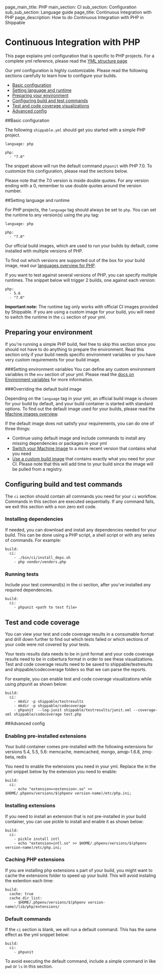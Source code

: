 page_main_title: PHP
main_section: CI
sub_section: Configuration
sub_sub_section: Language guide
page_title: Continuous Integration with PHP
page_description: How to do Continuous Integration with PHP in Shippable

# Continuous Integration with PHP
This page explains yml configuration that is specific to PHP projects. For a complete yml reference, please read the [YML structure page](yml-structure/)

Our yml configuration is highly customizable. Please read the following sections carefully to learn how to
configure your builds.

-  [Basic configuration](#basic-php-config)
-  [Setting language and runtime](#language)
-  [Preparing your environment](#environment)
-  [Configuring build and test commands](#build-test)
-  [Test and code coverage visualizations](#test-coverage-reports)
-  [Advanced config](#advanced-config)

<a name="basic-php-config"></a>
##Basic configuration

The following `shippable.yml` should get you started with a simple PHP project.

```
language: php

php:
  - "7.0"
```
The snippet above will run the default command `phpunit` with PHP 7.0. To customize this configuration, please read the sections below.

Please note that the 7.0 version is inside double quotes. For any version ending with a 0, remember to use double quotes around the version number.

<a name="language"></a>
##Setting language and runtime

For PHP projects, the `language` tag should always be set to `php`. You can set the runtime to any version(s) using the `php` tag:

```
language: php

php:
  - "7.0"
```

Our official build images, which are used to run your builds by default, come installed with multiple versions of PHP.

To find out which versions are supported out of the box for your build image, read our [languages overview for PHP](/platform/runtime/machine-image/language-versions/#php).

If you want to test against several versions of PHP, you can specify multiple runtimes. The snippet below will trigger 2 builds, one against each version:

```
php:
  - 5.6
  - "7.0"
```

**Important note:** The runtime tag only works with official CI images provided by Shippable. If you are using a custom image for your build, you will need to switch the runtime in the `ci` section of your yml.

<a name="environment"></a>
## Preparing your environment

If you're running a simple PHP build, feel free to skip this section since you should not have to do anything to prepare the environment. Read this section only if your build needs specific environment variables or you have very custom requirements for your build image.

###Setting environment variables
You can define any custom environment variables in the `env` section of your yml. Please read the [docs on Environment variables](env-vars/) for more information.

###Overriding the default build image

Depending on the `language` tag in your yml, an official build image is chosen for your build by default, and your build container is started with standard options. To find out the default image used for your builds, please read the [Machine images overview](../platform/runtime/machine-image/ami-overview/).

If the default image does not satisfy your requirements, you can do one of three things:

-  Continue using default image and include commands to install any missing dependencies or packages in your yml
-  [Switch your Machine Image](../ci/build-image/#changing-your-default-tag) to a more recent version that contains what you need
-  [Use a custom build image](../ci/custom-docker-image/) that contains exactly what you need for your CI. Please note that this will add time to your build since the image will be pulled from a registry.

<a name="build-test"></a>
## Configuring build and test commands
The `ci` section should contain all commands you need for your `ci` workflow. Commands in this section are executed sequentially. If any command fails, we exit this section with a non zero exit code.

### Installing dependencies
If needed, you can download and install any dependencies needed for your build. This can be done using a PHP script, a shell script or with any series of commands. For example:

```
build:
  ci:
    - ./bin/ci/install_deps.sh
    - php vendor/vendors.php

```

### Running tests
Include your test command(s) in the ci section, after you've installed any required dependencies.  


```
build:
  ci:
    - phpunit <path to test file>
```

<a name="test-coverage-reports"></a>
## Test and code coverage
You can view your test and code coverage results in a consumable format and drill down further to find out which tests failed or which sections of your code were not covered by your tests.

Your tests results data needs to be in junit format and your code coverage results need to be in cobertura format in order to see these visualizations. Test and code coverage results need to be saved to shippable/testresults and shippable/codecoverage folders so that we can parse the reports.

For example, you can enable test and code coverage visualizations while using phpunit as shown below:

```
build:
  ci:  
    - mkdir -p shippable/testresults
    - mkdir -p shippable/codecoverage
    - phpunit  --log-junit shippable/testresults/junit.xml --coverage-xml shippable/codecoverage test.php
```

<a name="advanced-config"></a>
##Advanced config

### Enabling pre-installed extensions
Your build container comes pre-installed with the following extensions for versions 5.4, 5.5, 5.6: memcache, memcached, mongo, amqp-1.6.8, zmq-beta, redis

You need to enable the extensions you need in your yml. Replace the <extension> in the yml snippet below by the extension you need to enable:

```
build:
  ci:
    - echo "extension=<extension>.so" >> $HOME/.phpenv/versions/$(phpenv version-name)/etc/php.ini;
```

### Installing extensions
If you need to install an extension that is not pre-installed in your build container, you can use pickle to install and enable it as shown below:

```
build:
  ci:
    - pickle install intl
    - echo "extension=intl.so" >> $HOME/.phpenv/versions/$(phpenv version-name)/etc/php.ini;

```


### Caching PHP extensions
If you are installing php extensions s part of your build, you might want to cache the extensions folder to speed up your build. This will avoid instaling the extention each time:

```
build:
  cache: true
  cache_dir_list:
    - $HOME/.phpenv/versions/$(phpenv version-name)/lib/php/extensions/   
```

### Default commands

If the `ci` section is blank, we will run a default command. This has the same effect as the yml snippet below:

```
build:
  ci:
    - phpunit
```

To avoid executing the default command, include a simple command in like `pwd` or `ls` in this section.
